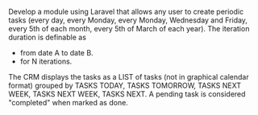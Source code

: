 Develop a module using Laravel that allows any user to create periodic tasks (every
day, every Monday, every Monday, Wednesday and Friday, every 5th of each month,
every 5th of March of each year). The iteration duration is definable as
- from date A to date B.
- for N iterations.

The CRM displays the tasks as a LIST of tasks (not in
graphical calendar format) grouped by TASKS TODAY, TASKS TOMORROW,
TASKS NEXT WEEK, TASKS NEXT WEEK, TASKS NEXT. A pending task is
considered "completed" when marked as done.
